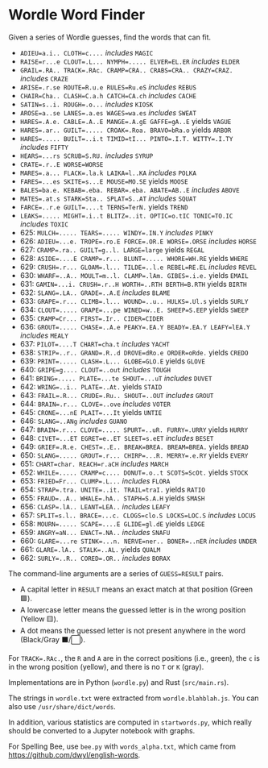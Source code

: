 # Wordle Word Finder

Given a series of Wordle guesses, find the words that can fit.

* `ADIEU=a.i.. CLOTH=c....` *includes* `MAGIC`
* `RAISE=r...e CLOUT=.L... NYMPH=..... ELVER=EL.ER` *includes* `ELDER`
* `GRAIL=.RA.. TRACK=.RAc. CRAMP=CRA.. CRABS=CRA.. CRAZY=CRAZ.` *includes* `CRAZE`
* `ARISE=.r.se ROUTE=R.u.e RULES=Ru.eS` *includes* `REBUS`
* `CHAIR=Cha.. CLASH=C.a.h CATCH=CA.ch` *includes* `CACHE`
* `SATIN=s..i. ROUGH=.o...` *includes* `KIOSK`
* `AROSE=a..se LANES=.a.es WAGES=wa.es` *includes* `SWEAT`
* `HARES=.A.e. CABLE=.A..E MANGE=.A.gE GAFFE=gA..E` yields `VAGUE`
* `HARES=.ar.. GUILT=..... CROAK=.Roa. BRAVO=bRa.o` yields `ARBOR`
* `HARES=..... BUILT=..i.t TIMID=tI... PINTO=.I.T. WITTY=.I.TY` *includes* `FIFTY`
* `HEARS=...rs SCRUB=S.RU.` *includes* `SYRUP`
* `CRATE=.r..E WORSE=WORSE`
* `MARES=.a... FLACK=.la.k LAIKA=l..KA` *includes* `POLKA`
* `FARES=...es SKITE=s...E MOUSE=MO.SE` yields `MOOSE`
* `BALES=ba.e. KEBAB=.eba. REBAR=.eba. ABATE=AB..E` *includes* `ABOVE`
* `MATES=.at.s STARK=Sta.. SPLAT=S..AT` *includes* `SQUAT`
* `FARCE=..r.e GUILT=....t TERNS=TerN.` yields `TREND`
* `LEAKS=..... MIGHT=.i..t BLITZ=..it. OPTIC=o.tIC TONIC=TO.IC` *includes* `TOXIC`
* 625: `MULCH=..... TEARS=..... WINDY=.IN.Y` *includes* `PINKY`
* 626: `ADIEU=...e. TROPE=.ro.E FORCE=.OR.E WORSE=.ORSE` *includes* `HORSE`
* 627: `CRAMP=.ra.. GUILT=g..l. LARGE=large` yields `REGAL`
* 628: `ASIDE=....E CRAMP=.r... BLUNT=..... WHORE=WH.RE` yields `WHERE`
* 629: `CRUSH=.r... GLOAM=.l... TILDE=..l.e REBEL=RE.EL` *includes* `REVEL`
* 630: `WHARF=..A.. MOULT=m..l. CLAMP=.lAm. GIBES=.i.e.` yields `EMAIL`
* 631: `GAMIN=...i. CRUSH=.r..H WORTH=..RTH BERTH=B.RTH` yields `BIRTH`
* 632: `SLANG=.LA.. GRADE=..A.E` *includes* `BLAME`
* 633: `GRAPE=.r... CLIMB=.l... WOUND=..u.. HULKS=.Ul.s` yields `SURLY`
* 634: `CLOUT=..... GRAPE=...pe WINED=w..E. SHEEP=S.EEP` yields `SWEEP`
* 635: `CRAMP=Cr... FIRST=.Ir.. CIDER=CIDER`
* 636: `GROUT=..... CHASE=..A.e PEAKY=.EA.Y BEADY=.EA.Y LEAFY=lEA.Y` *includes* `MEALY`
* 637: `PILOT=....T CHART=cha.t` *includes* `YACHT`
* 638: `STRIP=..r.. GRAND=.R..d DROVE=dRo.e ORDER=oRde.` yields `CREDO`
* 639: `PRINT=..... CLASH=.L... GLOBE=GLO.E` yields `GLOVE`
* 640: `GRIPE=g.... CLOUT=..out` *includes* `TOUGH`
* 641: `BRING=..... PLATE=...te SHOUT=...uT` *includes* `DUVET`
* 642: `WRING=..i.. PLATE=..At.` yields `STAID`
* 643: `FRAIL=.R... CRUDE=.Ru.. SHOUT=..OUT` *includes* `GROUT`
* 644: `BRAIN=.r... CLOVE=..ove` *includes* `VOTER`
* 645: `CRONE=...nE PLAIT=...It` yields `UNTIE`
* 646: `SLANG=..ANg` *includes* `GUANO`
* 647: `BRAIN=.r... CLOVE=..... SPURT=..uR. FURRY=.URRY` yields `HURRY`
* 648: `CIVET=...ET EGRET=e..ET SLEET=s.eET` *includes* `BESET`
* 649: `GRIEF=.R.e. CHEST=..E.. BREAK=BREA. BREAM=BREA.` yields `BREAD`
* 650: `SLANG=..... GROUT=.r... CHIRP=...R. MERRY=.e.RY` yields `EVERY`
* 651: `CHART=char. REACH=r.aCH` *includes* `MARCH`
* 652: `WHILE=..... CRAMP=c.... DONUT=.o..t SCOTS=ScOt.` yields `STOCK`
* 653: `FRIED=Fr... CLUMP=.L...` *includes* `FLORA`
* 654: `STRAP=.tra. UNITE=..it. TRAIL=traI.` yields `RATIO`
* 655: `FRAUD=..A.. WHALE=.hA.. STAPH=S.A.H` yields `SMASH`
* 656: `CLASP=.lA.. LEANT=LEA..` *includes* `LEAFY`
* 657: `SPLIT=s.l.. BRACE=...c. CLOGS=clo.S LOCKS=LOC.S` *includes* `LOCUS`
* 658: `MOURN=..... SCAPE=....E GLIDE=gl.dE` yields `LEDGE`
* 659: `ANGRY=aN... ENACT=.NA..` *includes* `SNAFU`
* 660: `GLARE=...re STINK=...n. NERVE=ner.. BONER=..nER` *includes* `UNDER`
* 661: `GLARE=.lA.. STALK=..AL.` yields `QUALM`
* 662: `SURLY=..R.. CORED=.OR..` *includes* `BORAX`

The command-line arguments are a series of `GUESS=RESULT` pairs.
* A capital letter in `RESULT` means an exact match at that position (Green 🟩).
* A lowercase letter means the guessed letter is in the wrong position (Yellow 🟨).
* A dot means the guessed letter is not present anywhere in the word (Black/Gray ⬛/⬜).

For `TRACK=.RAc.`,
the `R` and `A` are in the correct positions (i.e., green),
the `c` is in the wrong position (yellow),
and there is no `T` or `K` (gray).

Implementations are in Python (`wordle.py`) and Rust (`src/main.rs`).

The strings in `wordle.txt` were extracted from `wordle.blahblah.js`.
You can also use `/usr/share/dict/words`.

In addition, various statistics are computed in `startwords.py`,
which really should be converted to a Jupyter notebook with graphs.

For Spelling Bee, use `bee.py` with `words_alpha.txt`,
which came from https://github.com/dwyl/english-words.
